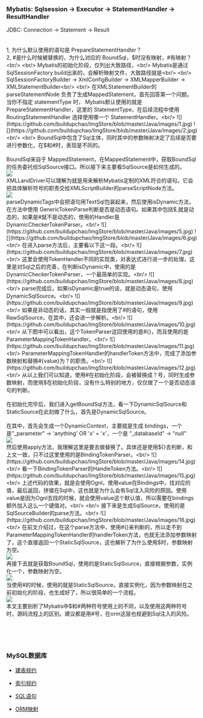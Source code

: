### Mybatis: Sqlsession -> Executor -> StatementHandler -> ResultHandler<br/>
JDBC: Connection -> Statement -> Result<br/>
<br/>
<br/>
1, 为什么默认使用的语句是 PrepareStatementHandler？<br/>
2, #是什么时候被替换的，为什么对应的 BoundSql，$时没有映射，#有映射？<br/>
<br/>
Mybatis的初始化阶段，仅列出大致路径，<br/>
Mybatis是通过SqlSessionFactory build出来的，会解析映射文件，大致路径就是<br/>
<br/>
SqlSessionFactoryBuilder -> XmlConfigBuilder -> XMLMapperBuilder -> XMLStatementBuilder<br/>
<br/>
在XMLStatementBuilder的 parseStatementNode 负责了生成MappedStatement，首先回答第一个问题。当你不指定 statementType 时， Mybatis默认使用的就是 PrepareStatementHandler，这里的 StatementType，在后续流程中使用 RoutingStatementHandler 选择使用哪一个 StatementHandler。<br/>
![](https://github.com/buildupchao/ImgStore/blob/master/Java/images/1.jpg)
![](https://github.com/buildupchao/ImgStore/blob/master/Java/images/2.jpg)
<br/>
<br/>
BoundSql中包含了Sql主体，同时其中的参数映射决定了后续是否要进行参数化，在$和#时，表现是不同的。<br/>
<br/>
BoundSql来自于 MappedStatement，在MappedStatement中，获取BoundSql的任务委托给SqlSource接口。所以接下来主要看SqlSource是如何生成的。<br/>
![](https://github.com/buildupchao/ImgStore/blob/master/Java/images/3.jpg)
<br/>
XMLLandDriver可以理解为就是用来解析Mybatis定制的XML符合的语句。它会把具体解析符号的职责交给XMLScriptBuilder的parseScriptNode方法。<br/>
![](https://github.com/buildupchao/ImgStore/blob/master/Java/images/4.jpg)
<br/>
parseDynamicTags中会把语句用TextSql包装起来，然后使用isDynamic方法，在方法中使用 GenericTokenParse判断是否是动态语句。如果其中包括$,就是动态的，如果是#就不是动态的，使用的Handler是DynamicCheckerTokenParser。<br/>
![](https://github.com/buildupchao/ImgStore/blob/master/Java/images/5.jpg)
![](https://github.com/buildupchao/ImgStore/blob/master/Java/images/6.jpg)
<br/>
在进入parse方法后，主要看以下这一段。<br/>
![](https://github.com/buildupchao/ImgStore/blob/master/Java/images/7.jpg)
<br/>
这里会使用TokenHandler不同的实现类，对表达式进行进一步的处理，这里是对Sql之后的完善，在判断isDynamic中，使用的是DynamicCheckerTokenParser，一个最简单的实现。<br/>
![](https://github.com/buildupchao/ImgStore/blob/master/Java/images/8.jpg)
<br/>
parse完成后，如果isDynamic是true的话，就是动态语句，使用DynamicSqlSource。<br/>
![](https://github.com/buildupchao/ImgStore/blob/master/Java/images/9.jpg)
<br/>
如果是非动态的话，其实一般就是指使用了#的语句，使用RawSqlSource，在其中，还会进一步解析。<br/>
![](https://github.com/buildupchao/ImgStore/blob/master/Java/images/10.jpg)
<br/>
从下图中可以看出，这个TokenParser这回使用的是#{}，而且使用的是ParameterMappingTokenHandler。<br/>
![](https://github.com/buildupchao/ImgStore/blob/master/Java/images/11.jpg)
<br/>
ParameterMappingTokenHandler的handlerToken方法中，完成了添加参数映射和替换#{value}为？的职责。<br/>
![](https://github.com/buildupchao/ImgStore/blob/master/Java/images/12.jpg)
<br/>
从以上我们可以知道，使用#在初始化阶段，会被替换成？号，同时生成参数映射，而使用$在初始化阶段，没有什么特别的地方，仅仅做了一个是否动态语句的判断。<br/>
<br/>
在初始化完毕后，我们进入getBoundSql方法，看一下DynamicSqlSource和StaticSource在此刻做了什么，首先是DynamicSqlSource。<br/>
<br/>
在其中，首先会生成一个DynamicContext，主要就是生成 bindings，一个是"_parameter" -> 'anything' OR 'x' = 'x'，一个是 "_databaseId" ->  "null"<br/>
![](https://github.com/buildupchao/ImgStore/blob/master/Java/images/13.jpg)
<br/>
然后使用apply方法，我理解这里是要去做替换了。具体还是使用${}去判断，和上文一致，只不过这里使用的是BindingTokenParser。<br/>
![](https://github.com/buildupchao/ImgStore/blob/master/Java/images/14.jpg)
<br/>
看一下BindingTokenParser的HandleToken方法。<br/>
![](https://github.com/buildupchao/ImgStore/blob/master/Java/images/15.jpg)
<br/>
上述代码的效果，就是会使用Ognl，使用value在Bindings中，找对应的值，最后返回，拼接在Sql中，这也就是为什么会有Sql注入风险的原因。使用value是因为Ognl去找的时候，就会使用value这个默认值，所以需要在bindings额外加入这么一个键值对。<br/>
<br/>
接下来是生成SqlSource，使用的是SqlSourceBuilder的parse方法。<br/>
![](https://github.com/buildupchao/ImgStore/blob/master/Java/images/16.jpg)
<br/>
在前文介绍过，在这个parse方法中，使用#{}来判断的，所以走不到ParameterMappingTokenHandler的handlerToken方法，也就无法添加参数映射了，这个直接返回一个StaticSqlSource，这也解析了为什么使用$时，参数映射为空。<br/>
![](https://github.com/buildupchao/ImgStore/blob/master/Java/images/17.jpg)
<br/>
再接下去就是获取BoundSql，使用的是StaticSqlSource，直接根据参数，实例化一个，参数映射为空。<br/>
![](https://github.com/buildupchao/ImgStore/blob/master/Java/images/18.jpg)
<br/>
当使用#的时候，使用的就是StaticSqlSource，直接实例化，因为参数映射在之前初始化的阶段，也生成好了，所以很简单的一个流程。<br/>
![](https://github.com/buildupchao/ImgStore/blob/master/Java/images/19.jpg)
<br/>
本文主要剖析了Mybatis中$和#两种符号使用上的不同，以及使用这两种符号时，源码流程上的区别。建议都是用#号，在orm这层也规避到Sql注入的风险。

<br/><br/><br/>

### MySQL数据库

- [建表规约](https://github.com/buildupchao/pattern/blob/master/pattern-tutor/pattern-tutor-syntax/src/main/java/com/pattern/tutor/syntax/database/CREATE_TABLE.md)

- [索引规约](https://github.com/buildupchao/pattern/blob/master/pattern-tutor/pattern-tutor-syntax/src/main/java/com/pattern/tutor/syntax/database/INDEX_DEAL.md)

- [SQL语句]()

- [ORM映射]()
